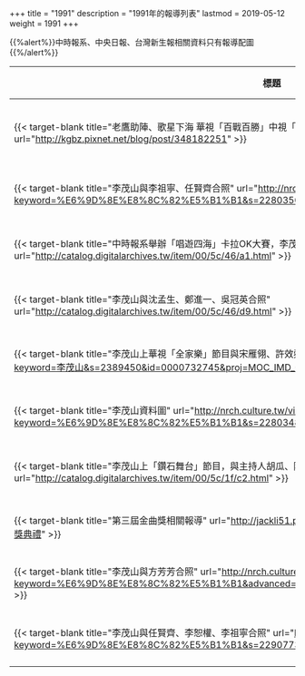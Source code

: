 +++
title = "1991"
description = "1991年的報導列表"
lastmod = 2019-05-12
weight = 1991
+++

<style>
table th:nth-of-type(2) {
	width: 200px;
}
table th:nth-of-type(3), th:nth-of-type(4) {
	width: 150px;
}
</style>

{{%alert%}}中時報系、中央日報、台灣新生報相關資料只有報導配圖{{%/alert%}}

標題  | 報導媒體  | 日期 | 地區
--------------|-------|------|------ 
{{< target-blank title="老鷹助陣、歌星下海 華視「百戰百勝」中視「來電五十」添人加料壯大聲勢" url="http://kgbz.pixnet.net/blog/post/348182251" >}} | TTV電視周刊1474期 | 1991年01月06日 |  台灣
{{< target-blank title="李茂山與李祖寧、任賢齊合照" url="http://nrch.culture.tw/view.aspx?keyword=%E6%9D%8E%E8%8C%82%E5%B1%B1&s=2280350&id=0000780134&proj=MOC_IMD_001" >}} | 中央日報 | 1991年05月27日 |  台灣
{{< target-blank title="中時報系舉辦「唱遊四海」卡拉OK大賽，李茂山與秦晴（秦儷舫）兩人擔任主持人" url="http://catalog.digitalarchives.tw/item/00/5c/46/a1.html" >}} | 中國時報 | 1991年06月01日 |  台灣
{{< target-blank title="李茂山與沈孟生、鄭進一、吳冠英合照" url="http://catalog.digitalarchives.tw/item/00/5c/46/d9.html" >}} | 中國時報 | 1991年07月01日 |  台灣
{{< target-blank title="李茂山上華視「全家樂」節目與宋雁翎、許效舜等人合照" url="http://nrch.culture.tw/view.aspx?keyword=李茂山&s=2389450&id=0000732745&proj=MOC_IMD_001" >}} | 中央日報 | 1991年08月19日 |  台灣
{{< target-blank title="李茂山資料圖" url="http://nrch.culture.tw/view.aspx?keyword=%E6%9D%8E%E8%8C%82%E5%B1%B1&s=2280348&id=0000780132&proj=MOC_IMD_001#" >}} | 中央日報 | 1991年10月07日 |  台灣
{{< target-blank title="李茂山上「鑽石舞台」節目，與主持人胡瓜、陽帆" url="http://catalog.digitalarchives.tw/item/00/5c/1f/c2.html" >}} | 中國時報 | 1991年11月01日 |  台灣
{{< target-blank title="第三屆金曲獎相關報導" url="http://jackli51.pixnet.net/blog/post/155426855-話說第三屆金曲獎頒獎典禮" >}} | 民生報 | 1991年11月10日 |  台灣
{{< target-blank title="李茂山與方芳芳合照" url="http://nrch.culture.tw/view.aspx?keyword=%E6%9D%8E%E8%8C%82%E5%B1%B1&advanced=&s=2417719&id=0000761026&proj=MOC_IMD_001" >}} | 中央日報 | 1991年12月12日 |  台灣
{{< target-blank title="李茂山與任賢齊、李恕權、李祖寧合照" url="http://nrch.culture.tw/view.aspx?keyword=%E6%9D%8E%E8%8C%82%E5%B1%B1&s=2290773&id=0000790557&proj=MOC_IMD_001" >}} | 台灣新生報 | 1991年12月24日 |  台灣